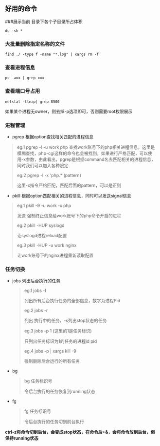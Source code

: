 ## 好用的命令

###展示当前 目录下各个子目录所占体积

```shell
du -sh *
```

### 大批量删除指定名称的文件

```shell
find ./ -type f -name "*.log" | xargs rm -f
```

###  查看进程信息

```shell
ps -aux | grep xxx
```

### 查看端口号占用

```shell
netstat -tlnap| grep 8500 
```

如果某个进程无owner，则去掉-p选项即可，否则需要root权限展示

### 进程管理

- pgrep 根据option查找相关匹配的进程信息 
> eg.1 pgrep -l -u work php
> 查找work账号下的php相关进程信息，这里是模糊查找，php-cgi这样的命令也会被找到，如果进行严格匹配，可以使用-x参数，由此看出，pgrep是根据command名去匹配相关的进程信息，同时我们可以加入各种限定
>
> eg.2 pgrep -l -x 'php.*'(pattern)
>
> 这里-x指令严格匹配，匹配后面的pattern，可以是正则

- pkill 根据option匹配相关的进程信息，同时可以发送signal信息

> eg.1 pkill -9 -u work -x php
>
> 发送 强制终止信息给work账号下的php命令开启的进程
>
> eg.2 pkill -HUP syslogd
>
> 让syslogd进程reload配置
>
> eg.3 pkill -HUP -u work nginx
>
> 让work账号下的nginx进程重新读取配置

### 任务切换

* jobs 列出后台执行的任务

  >eg.1 jobs -l 
  >
  >列出所有后台执行任务的全部信息，数字为进程Pid
  >
  >eg.2 jobs -r
  >
  >列出 执行中的任务，-s列出stop状态的任务
  >
  >eg.3 jobs -p  1 (这里的1是任务标识)
  >
  >只列出任务标识为1的任务的进程id pid
  >
  >eg.4 jobs -p | xargs kill -9 
  >
  >强制删除后台运行的所有任务

* bg

  > bg  任务标识号
  >
  > 令后台执行的任务恢复到running状态

* fg 

  > fg 任务标识号
  >
  > 令后台执行的任务切到前台执行

**ctrl-z将命令切到后台，会变成stop状态，在命令后+&，会将命令放到后台，但保持running状态**